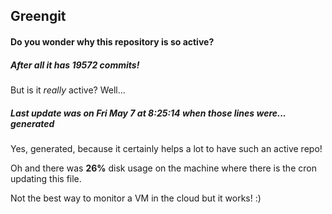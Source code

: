## Greengit

#### Do you wonder why this repository is so active?

##### After all it has 19572 commits!

But is it *really* active? Well...

##### Last update was on Fri May 7 at 8:25:14 when those lines were... generated

Yes, generated, because it certainly helps a lot to have such an active repo!

Oh and there was **26%** disk usage on the machine
where there is the cron updating this file.

Not the best way to monitor a VM in the cloud but it works! :)
